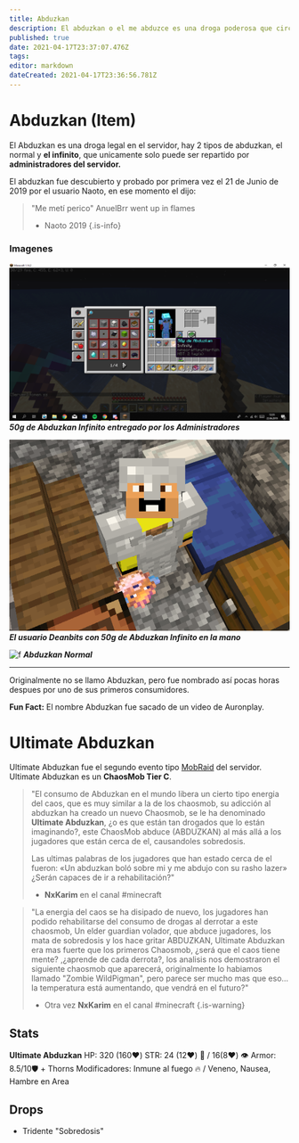 ```yaml
---
title: Abduzkan
description: El abduzkan o el me abduzce es una droga poderosa que circula en el server.
published: true
date: 2021-04-17T23:37:07.476Z
tags: 
editor: markdown
dateCreated: 2021-04-17T23:36:56.781Z
---
```


# Abduzkan (Item)

El Abduzkan es una droga legal en el servidor, hay 2 tipos de abduzkan, el normal y **el infinito**, que unicamente solo puede ser repartido por **administradores del servidor.**

El abduzkan fue descubierto y probado por primera vez el 21 de Junio de 2019 por el usuario Naoto, en ese momento el dijo:
> "Me metí perico"
>  AnuelBrr went up in flames
> - Naoto 2019
{.is-info}

### Imagenes
![unknown_(1).png](/unknown_(1).png)
***50g de Abduzkan Infinito entregado por los Administradores***

![abduzkan2.png](/abduzkan2.png)
***El usuario Deanbits con 50g de Abduzkan Infinito en la mano***

![f](https://media.discordapp.net/attachments/556529167529803776/591821408078790656/IMG_20190621_224742.jpg?width=821&height=462)
***Abduzkan Normal***

---

Originalmente no se llamo Abduzkan, pero fue nombrado así pocas horas despues por uno de sus primeros consumidores. 

**Fun Fact:** El nombre Abduzkan fue sacado de un video de Auronplay.

# Ultimate Abduzkan
Ultimate Abduzkan fue el segundo evento tipo [MobRaid](./public/chaosmob) del servidor. Ultimate Abduzkan es un **ChaosMob Tier C**.

> "El consumo de Abduzkan en el mundo libera un cierto tipo energia del caos, que es muy  similar a la de los chaosmob, su adicción al abduzkan ha creado un nuevo Chaosmob, se le ha denominado **Ultimate Abduzkan**, ¿o es que están tan drogados que lo están imaginando?, este ChaosMob abduce (ABDUZKAN) al más allá a los jugadores que están cerca de el, causandoles sobredosis.
>
>Las ultimas palabras de los jugadores que han estado cerca de el fueron: «Un abduzkan boló sobre mi y me abdujo con su rasho lazer»
¿Serán capaces de ir a rehabilitación?"
> - **NxKarim** en el canal #minecraft

>"La energia del caos se ha disipado de nuevo, los jugadores han podido rehabilitarse  del consumo de drogas al derrotar a este chaosmob, Un elder guardian volador, que abduce jugadores, los mata de sobredosis y los hace gritar ABDUZKAN,  Ultimate Abduzkan era mas fuerte que los primeros Chaosmob, ¿será que el caos tiene mente? ,¿aprende de cada derrota?, los analisis nos demostraron el siguiente chaosmob que aparecerá, originalmente lo habiamos llamado "Zombie WildPigman", pero  parece ser mucho mas que eso... la temperatura está aumentando, que vendrá en el futuro?"
> - Otra vez **NxKarim** en el canal #minecraft
{.is-warning}

## Stats

**Ultimate Abduzkan**
HP: 320 (160:heart:)
STR:  24 (12:heart:) :trident: / 16(8:heart:) :eye: 
Armor: 8.5/10:shield: + Thorns 
Modificadores: Inmune al fuego :fire: / Veneno, Nausea, Hambre en Area 

## Drops

- Tridente "Sobredosis"